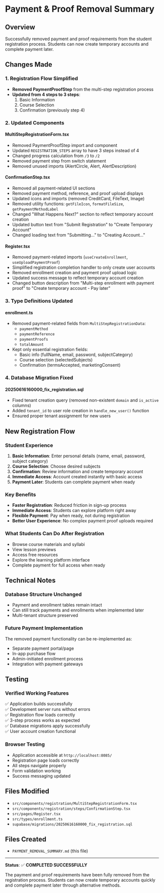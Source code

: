 # Payment & Proof Removal Summary

## Overview
Successfully removed payment and proof requirements from the student registration process. Students can now create temporary accounts and complete payment later.

## Changes Made

### 1. Registration Flow Simplified
- **Removed PaymentProofStep** from the multi-step registration process
- **Updated from 4 steps to 3 steps**:
  1. Basic Information
  2. Course Selection  
  3. Confirmation (previously step 4)

### 2. Updated Components

#### MultiStepRegistrationForm.tsx
- Removed PaymentProofStep import and component
- Updated `REGISTRATION_STEPS` array to have 3 steps instead of 4
- Changed progress calculation from `/3` to `/2`
- Removed payment step from switch statement
- Removed unused imports (AlertCircle, Alert, AlertDescription)

#### ConfirmationStep.tsx
- Removed all payment-related UI sections
- Removed payment method, reference, and proof upload displays
- Updated icons and imports (removed CreditCard, FileText, Image)
- Removed utility functions: `getFileIcon`, `formatFileSize`, `getPaymentMethodLabel`
- Changed "What Happens Next?" section to reflect temporary account creation
- Updated button text from "Submit Registration" to "Create Temporary Account"
- Changed loading text from "Submitting..." to "Creating Account..."

#### Register.tsx
- Removed payment-related imports (`useCreateEnrollment`, `useUploadPaymentProof`)
- Simplified registration completion handler to only create user accounts
- Removed enrollment creation and payment proof upload logic
- Updated success message to reflect temporary account creation
- Changed button description from "Multi-step enrollment with payment proof" to "Create temporary account - Pay later"

### 3. Type Definitions Updated

#### enrollment.ts
- Removed payment-related fields from `MultiStepRegistrationData`:
  - `paymentMethod`
  - `paymentReference` 
  - `paymentProofs`
  - `totalAmount`
- Kept only essential registration fields:
  - Basic info (fullName, email, password, subjectCategory)
  - Course selection (selectedSubjects)
  - Confirmation (termsAccepted, marketingConsent)

### 4. Database Migration Fixed

#### 20250616160000_fix_registration.sql
- Fixed tenant creation query (removed non-existent `domain` and `is_active` columns)
- Added `tenant_id` to user role creation in `handle_new_user()` function
- Ensured proper tenant assignment for new users

## New Registration Flow

### Student Experience
1. **Basic Information**: Enter personal details (name, email, password, subject category)
2. **Course Selection**: Choose desired subjects
3. **Confirmation**: Review information and create temporary account
4. **Immediate Access**: Account created instantly with basic access
5. **Payment Later**: Students can complete payment when ready

### Key Benefits
- **Faster Registration**: Reduced friction in sign-up process
- **Immediate Access**: Students can explore platform right away
- **Flexible Payment**: Pay when ready, not during registration
- **Better User Experience**: No complex payment proof uploads required

### What Students Can Do After Registration
- Browse course materials and syllabi
- View lesson previews
- Access free resources
- Explore the learning platform interface
- Complete payment for full access when ready

## Technical Notes

### Database Structure Unchanged
- Payment and enrollment tables remain intact
- Can still track payments and enrollments when implemented later
- Multi-tenant structure preserved

### Future Payment Implementation
The removed payment functionality can be re-implemented as:
- Separate payment portal/page
- In-app purchase flow
- Admin-initiated enrollment process
- Integration with payment gateways

## Testing

### Verified Working Features
✅ Application builds successfully  
✅ Development server runs without errors  
✅ Registration flow loads correctly  
✅ 3-step process works as expected  
✅ Database migrations apply successfully  
✅ User account creation functional  

### Browser Testing
- Application accessible at `http://localhost:8085/`
- Registration page loads correctly
- All steps navigate properly
- Form validation working
- Success messaging updated

## Files Modified
- `src/components/registration/MultiStepRegistrationForm.tsx`
- `src/components/registration/steps/ConfirmationStep.tsx`
- `src/pages/Register.tsx`
- `src/types/enrollment.ts`
- `supabase/migrations/20250616160000_fix_registration.sql`

## Files Created
- `PAYMENT_REMOVAL_SUMMARY.md` (this file)

---

**Status**: ✅ **COMPLETED SUCCESSFULLY**

The payment and proof requirements have been fully removed from the registration process. Students can now create temporary accounts quickly and complete payment later through alternative methods.
